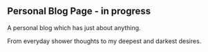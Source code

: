 ## Personal Blog Page - in progress

A personal blog which has just about anything. 

From everyday shower thoughts to my deepest and darkest desires.
   
 